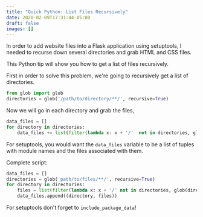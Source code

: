 ```yaml
---
title: "Quick Python: List Files Recursively"
date: 2020-02-09T17:31:44-05:00
draft: false
images: []
---
```


In order to add website files into a Flask application using setuptools, I needed to recurse down several directories and grab HTML and CSS files.

This Python tip will show you how to get a list of files recursively. 

First in order to solve this problem, we're going to recursively get a list of directories.

```python
from glob import glob
directories = glob('/path/to/directory/**/', recursive=True)
```

Now we will go in each directory and grab the files, 

```python
data_files = []
for directory in directories:
    data_files += list(filter(lambda x: x + '/'  not in directories, glob(directory + '*')))
```

For setuptools, you would want the `data_files` variable to be a list of tuples with module names and the files associated with them.

Complete script:

```python
data_files = []
directories = glob('path/to/files/**/', recursive=True)
for directory in directories:
    files = list(filter(lambda x: x + '/' not in directories, glob(directory + "*")))
    data_files.append((directory, files))
```
For setuptools don't forget to `include_package_data`!
